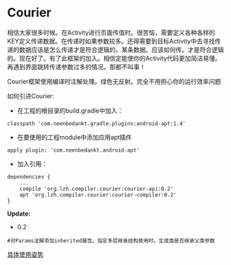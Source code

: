# Courier
相信大家很多时候。在Activity进行页面传值时。很苦恼，需要定义各种各样的KEY定义传递数据。在传递时如果参数较多。还得需要到目标Activity中去寻找传递的数据应该是怎么传递才是符合逻辑的。某条数据。应该如何传。才是符合逻辑的。现在好了。有了此框架的加入。相信定能使你的Activity代码更加简洁易懂。再遇到界面跳转传递参数过多的情况。那都不叫事！

Courier框架使用编译时注解处理。绿色无反射。完全不用担心你的运行效率问题

如何引进Courier:

- 在工程的根目录的build.gradle中加入：
```
classpath 'com.neenbedankt.gradle.plugins:android-apt:1.4'
```
- 在要使用的工程module中添加应用apt插件

```
apply plugin: 'com.neenbedankt.android-apt'
```
- 加入引用：

```
dependencies {
	...
    compile 'org.lzh.compiler.courier:courier-api:0.2'
    apt 'org.lzh.compiler.courier:courier-compiler:0.2'
}
```
**Update:**

- 0.2

```
#对Params注解添加inherited属性。指定多层继承结构使用时。生成类是否继承父类参数
```

[具体使用姿势](./USAGE.md)